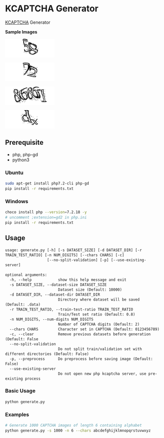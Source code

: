 # KCAPTCHA Generator

[KCAPTCHA](http://www.captcha.ru/en/kcaptcha/) Generator

__Sample Images__

![Sample Image1](samples/58_005205.png)

![Sample Image2](samples/72_001048.png)

![Sample Image3](samples/86861_003054.png)

![Sample Image4](samples/dx_000179.png)

## Prerequisite

- php, php-gd
- python3

### Ubuntu

```sh
sudo apt-get install php7.2-cli php-gd
pip install -r requirements.txt
```

### Windows

```sh
choco install php --version=7.2.18 -y
# uncomment ;extension=gd2 in php.ini
pip install -r requirements.txt
```

## Usage

```
usage: generate.py [-h] [-s DATASET_SIZE] [-d DATASET_DIR] [-r TRAIN_TEST_RATIO] [-n NUM_DIGITS] [--chars CHARS] [-c]
                   [--no-split-validation] [-p] [--use-existing-server]

optional arguments:
  -h, --help            show this help message and exit
  -s DATASET_SIZE, --dataset-size DATASET_SIZE
                        Dataset size (Default: 10000)
  -d DATASET_DIR, --dataset-dir DATASET_DIR
                        Directory where dataset will be saved (Default: .data)
  -r TRAIN_TEST_RATIO, --train-test-ratio TRAIN_TEST_RATIO
                        Train/Test set ratio (Default: 0.8)
  -n NUM_DIGITS, --num-digits NUM_DIGITS
                        Number of CAPTCHA digits (Default: 2)
  --chars CHARS         Character set in CAPTCHA (Default: 0123456789)
  -c, --clear           Remove previous datasets before generation (Default: False
  --no-split-validation
                        Do not split train/validation set with different directories (Default: False)
  -p, --preprocess      Do preprocess before saving image (Default: False)
  --use-existing-server
                        Do not open new php kcaptcha server, use pre-existing process
```

### Basic Usage

```sh
python generate.py
```

### Examples

```sh
# Generate 1000 CAPTCHA images of length 6 containing alphabet
python generate.py -s 1000 -n 6 --chars abcdefghijklmnopqrstuvwxyz
```